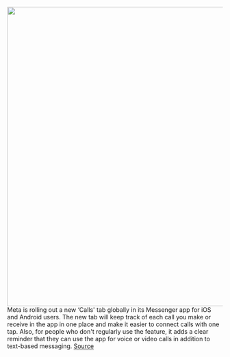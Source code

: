<img src='https://cdn.vox-cdn.com/thumbor/fVgFqnQwsbgBRQ359h6DyhFjz-Q=/0x0:1920x1080/1200x800/filters:focal(807x387:1113x693)/cdn.vox-cdn.com/uploads/chorus_image/image/70937578/676eeda0_4ebe_4742_857e_9934a172200d.0.png' width='700px' /><br/>
Meta is rolling out a new ‘Calls' tab globally in its Messenger app for iOS and Android users. The new tab will keep track of each call you make or receive in the app in one place and make it easier to connect calls with one tap. Also, for people who don't regularly use the feature, it adds a clear reminder that they can use the app for voice or video calls in addition to text-based messaging.
<a href='https://www.theverge.com/2022/6/2/23151755/meta-messenger-call-tab-ios-android-rollout'> Source <a/>